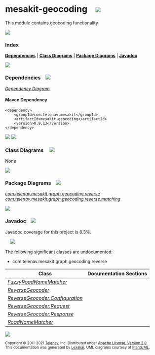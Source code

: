 [//]: # (start-user-text)



[//]: # (end-user-text)

# mesakit-geocoding &nbsp;&nbsp; <img src="https://telenav.github.io/telenav-assets/images/icons/map-32.png" srcset="https://telenav.github.io/telenav-assets/images/icons/map-32-2x.png 2x"/>

This module contains geocoding functionality

<img src="https://telenav.github.io/telenav-assets/images/iconshorizontal-line-512.png" srcset="https://telenav.github.io/telenav-assets/png/separators/horizontal-line-512-2x.png 2x"/>

### Index



[**Dependencies**](#dependencies) | [**Class Diagrams**](#class-diagrams) | [**Package Diagrams**](#package-diagrams) | [**Javadoc**](#javadoc)

<img src="https://telenav.github.io/telenav-assets/images/iconshorizontal-line-512.png" srcset="https://telenav.github.io/telenav-assets/png/separators/horizontal-line-512-2x.png 2x"/>

### Dependencies <a name="dependencies"></a> &nbsp;&nbsp; <img src="https://telenav.github.io/telenav-assets/images/iconsdependencies-32.png" srcset="https://telenav.github.io/telenav-assets/images/iconsdependencies-32-2x.png 2x"/>

[*Dependency Diagram*](https://www.mesakit.org/0.9.13/lexakai/mesakit-extensions/mesakit-geocoding/documentation/diagrams/dependencies.svg)

#### Maven Dependency

    <dependency>
        <groupId>com.telenav.mesakit</groupId>
        <artifactId>mesakit-geocoding</artifactId>
        <version>0.9.13</version>
    </dependency>

<img src="https://telenav.github.io/telenav-assets/images/iconshorizontal-line-128.png" srcset="https://telenav.github.io/telenav-assets/png/separators/horizontal-line-128-2x.png 2x"/>

[//]: # (start-user-text)



[//]: # (end-user-text)

<img src="https://telenav.github.io/telenav-assets/images/iconshorizontal-line-128.png" srcset="https://telenav.github.io/telenav-assets/png/separators/horizontal-line-128-2x.png 2x"/>

### Class Diagrams <a name="class-diagrams"></a> &nbsp; &nbsp; <img src="https://telenav.github.io/telenav-assets/images/iconsdiagram-40.png" srcset="https://telenav.github.io/telenav-assets/images/iconsdiagram-40-2x.png 2x"/>

None

<img src="https://telenav.github.io/telenav-assets/images/iconshorizontal-line-128.png" srcset="https://telenav.github.io/telenav-assets/png/separators/horizontal-line-128-2x.png 2x"/>

### Package Diagrams <a name="package-diagrams"></a> &nbsp;&nbsp; <img src="https://telenav.github.io/telenav-assets/images/iconsbox-32.png" srcset="https://telenav.github.io/telenav-assets/images/iconsbox-32-2x.png 2x"/>

[*com.telenav.mesakit.graph.geocoding.reverse*](https://www.mesakit.org/0.9.13/lexakai/mesakit-extensions/mesakit-geocoding/documentation/diagrams/com.telenav.mesakit.graph.geocoding.reverse.svg)  
[*com.telenav.mesakit.graph.geocoding.reverse.matching*](https://www.mesakit.org/0.9.13/lexakai/mesakit-extensions/mesakit-geocoding/documentation/diagrams/com.telenav.mesakit.graph.geocoding.reverse.matching.svg)

<img src="https://telenav.github.io/telenav-assets/images/iconshorizontal-line-128.png" srcset="https://telenav.github.io/telenav-assets/png/separators/horizontal-line-128-2x.png 2x"/>

### Javadoc <a name="javadoc"></a> &nbsp;&nbsp; <img src="https://telenav.github.io/telenav-assets/images/iconsbooks-32.png" srcset="https://telenav.github.io/telenav-assets/images/iconsbooks-32-2x.png 2x"/>

Javadoc coverage for this project is 8.3%.  
  
&nbsp; &nbsp; <img src="https://telenav.github.io/telenav-assets/meter-10-96.png" srcset="https://telenav.github.io/telenav-assets/meter-10-96-2x.png 2x"/>


The following significant classes are undocumented:  

- com.telenav.mesakit.graph.geocoding.reverse

| Class | Documentation Sections |
|---|---|
| [*FuzzyRoadNameMatcher*](https://www.mesakit.org/0.9.13/javadoc/mesakit-extensions/mesakit.geocoding//////////////////////////////////////////////////////////////////////////.html) |  |  
| [*ReverseGeocoder*](https://www.mesakit.org/0.9.13/javadoc/mesakit-extensions/mesakit.geocoding////////////////////////////////////////////////////////////.html) |  |  
| [*ReverseGeocoder.Configuration*](https://www.mesakit.org/0.9.13/javadoc/mesakit-extensions/mesakit.geocoding//////////////////////////////////////////////////////////////////////////.html) |  |  
| [*ReverseGeocoder.Request*](https://www.mesakit.org/0.9.13/javadoc/mesakit-extensions/mesakit.geocoding////////////////////////////////////////////////////////////////////.html) |  |  
| [*ReverseGeocoder.Response*](https://www.mesakit.org/0.9.13/javadoc/mesakit-extensions/mesakit.geocoding/////////////////////////////////////////////////////////////////////.html) |  |  
| [*RoadNameMatcher*](https://www.mesakit.org/0.9.13/javadoc/mesakit-extensions/mesakit.geocoding/////////////////////////////////////////////////////////////////////.html) |  |  

[//]: # (start-user-text)



[//]: # (end-user-text)

<img src="https://telenav.github.io/telenav-assets/images/iconshorizontal-line-512.png" srcset="https://telenav.github.io/telenav-assets/png/separators/horizontal-line-512-2x.png 2x"/>

<sub>Copyright &#169; 2011-2021 [Telenav](https://telenav.com), Inc. Distributed under [Apache License, Version 2.0](LICENSE)</sub>  
<sub>This documentation was generated by [Lexakai](https://lexakai.org). UML diagrams courtesy of [PlantUML](https://plantuml.com).</sub>
